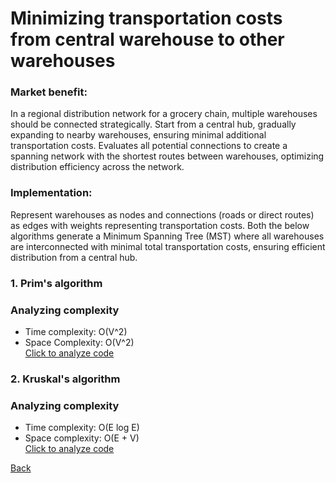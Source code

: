 # Minimizing transportation costs from central warehouse to other warehouses
### Market benefit: ###
In a regional distribution network for a grocery chain, multiple warehouses should be connected strategically. Start from a central hub, gradually expanding to nearby warehouses, ensuring minimal additional transportation costs. Evaluates all potential connections to create a spanning network with the shortest routes between warehouses, optimizing distribution efficiency across the network.<br>
### Implementation: <br>
Represent warehouses as nodes and connections (roads or direct routes) as edges with weights representing transportation costs. Both the below algorithms generate a Minimum Spanning Tree (MST) where all warehouses are interconnected with minimal total transportation costs, ensuring efficient distribution from a central hub.
### 1. Prim's algorithm <br>
### Analyzing complexity <br>
  - Time complexity: O(V^2)
  - Space Complexity:	O(V^2) <br>
  [Click to analyze code](./analyze.py)

  ### 2. Kruskal's algorithm <br>
  ### Analyzing complexity <br>
  - Time complexity: 	O(E log E)	
  - Space complexity: O(E + V) <br>
  [Click to analyze code](./analyze.py)


[Back](README.md#applying-dsa-to-achieve-key-functionalities)

